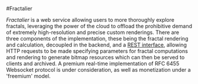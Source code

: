 #Fractalier

_Fractalier_ is a web service allowing users to more thoroughly explore fractals, leveraging the power of the cloud to offload the prohibitive demand of extremely 
high-resolution and precise custom renderings. There are three components of the implementation, these being the fractal rendering and calculation, decoupled in 
the backend, and a <a href=https://github.com/iseurie/fractalier-rest>REST interface</a>, allowing HTTP requests to be made specifying parameters for fractal 
computations and rendering to generate bitmap resources which can then be served to clients and archived. A premium real-time implementation of RFC 6455 Websocket 
protocol is under consideration, as well as monetization under a 'freemium' model.
